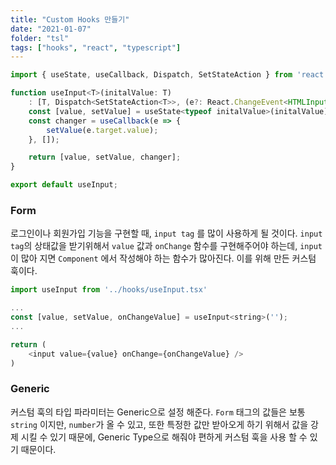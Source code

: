 ```yaml
---
title: "Custom Hooks 만들기"
date: "2021-01-07"
folder: "tsl"
tags: ["hooks", "react", "typescript"]
---
```


```javascript
import { useState, useCallback, Dispatch, SetStateAction } from 'react';

function useInput<T>(initalValue: T)
 	: [T, Dispatch<SetStateAction<T>>, (e?: React.ChangeEvent<HTMLInputElement>) => void] {
    const [value, setValue] = useState<typeof initalValue>(initalValue);
    const changer = useCallback(e => {
        setValue(e.target.value);
    }, []);

    return [value, setValue, changer];
}

export default useInput;
```

### Form
로그인이나 회원가입 기능을 구현할 때, `input tag` 를 많이 사용하게 될 것이다. `input tag`의 상태값을 받기위해서 `value` 값과 `onChange` 함수를 구현해주어야 하는데, `input` 이 많아 지면 `Component` 에서 작성해야 하는 함수가 많아진다. 이를 위해 만든 커스텀 훅이다.

```javascript
import useInput from '../hooks/useInput.tsx'

...
const [value, setValue, onChangeValue] = useInput<string>('');
...

return (
	<input value={value} onChange={onChangeValue} />
)


```

### Generic

커스텀 훅의 타입 파라미터는 Generic으로 설정 해준다. `Form` 태그의 값들은 보통 `string` 이지만, `number`가 올 수 있고, 또한 특정한 값만 받아오게 하기 위해서 값을 강제 시킬 수 있기 때문에, Generic Type으로 해줘야 편하게 커스텀 훅을 사용 할 수 있기 때문이다.